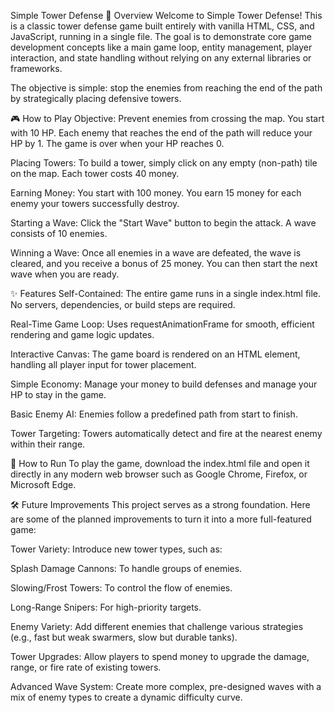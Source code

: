 Simple Tower Defense
📖 Overview
Welcome to Simple Tower Defense! This is a classic tower defense game built entirely with vanilla HTML, CSS, and JavaScript, running in a single file. The goal is to demonstrate core game development concepts like a main game loop, entity management, player interaction, and state handling without relying on any external libraries or frameworks.

The objective is simple: stop the enemies from reaching the end of the path by strategically placing defensive towers.

🎮 How to Play
Objective: Prevent enemies from crossing the map. You start with 10 HP. Each enemy that reaches the end of the path will reduce your HP by 1. The game is over when your HP reaches 0.

Placing Towers: To build a tower, simply click on any empty (non-path) tile on the map. Each tower costs 40 money.

Earning Money: You start with 100 money. You earn 15 money for each enemy your towers successfully destroy.

Starting a Wave: Click the "Start Wave" button to begin the attack. A wave consists of 10 enemies.

Winning a Wave: Once all enemies in a wave are defeated, the wave is cleared, and you receive a bonus of 25 money. You can then start the next wave when you are ready.

✨ Features
Self-Contained: The entire game runs in a single index.html file. No servers, dependencies, or build steps are required.

Real-Time Game Loop: Uses requestAnimationFrame for smooth, efficient rendering and game logic updates.

Interactive Canvas: The game board is rendered on an HTML <canvas> element, handling all player input for tower placement.

Simple Economy: Manage your money to build defenses and manage your HP to stay in the game.

Basic Enemy AI: Enemies follow a predefined path from start to finish.

Tower Targeting: Towers automatically detect and fire at the nearest enemy within their range.

🚀 How to Run
To play the game, download the index.html file and open it directly in any modern web browser such as Google Chrome, Firefox, or Microsoft Edge.

🛠 Future Improvements
This project serves as a strong foundation. Here are some of the planned improvements to turn it into a more full-featured game:

Tower Variety: Introduce new tower types, such as:

Splash Damage Cannons: To handle groups of enemies.

Slowing/Frost Towers: To control the flow of enemies.

Long-Range Snipers: For high-priority targets.

Enemy Variety: Add different enemies that challenge various strategies (e.g., fast but weak swarmers, slow but durable tanks).

Tower Upgrades: Allow players to spend money to upgrade the damage, range, or fire rate of existing towers.

Advanced Wave System: Create more complex, pre-designed waves with a mix of enemy types to create a dynamic difficulty curve.
